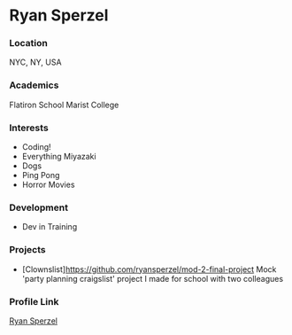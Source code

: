 # Ryan Sperzel

### Location

NYC, NY, USA

### Academics

Flatiron School
Marist College

### Interests

- Coding!
- Everything Miyazaki
- Dogs
- Ping Pong
- Horror Movies

### Development

- Dev in Training

### Projects

- [Clownslist]https://github.com/ryansperzel/mod-2-final-project Mock 'party planning craigslist' project I made for school with two colleagues

### Profile Link

[Ryan Sperzel](https://github.com/ryansperzel)
